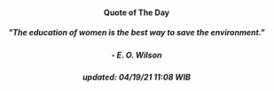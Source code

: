 <h4 align="center">Quote of The Day</h4>
<h5 align="center"><i>"The education of women is the best way to save the environment."</i></h5>
<h5 align="center">- E. O. Wilson</h5>


<h5 align="center"><i>updated:  04/19/21 11:08 WIB</i></h5>
